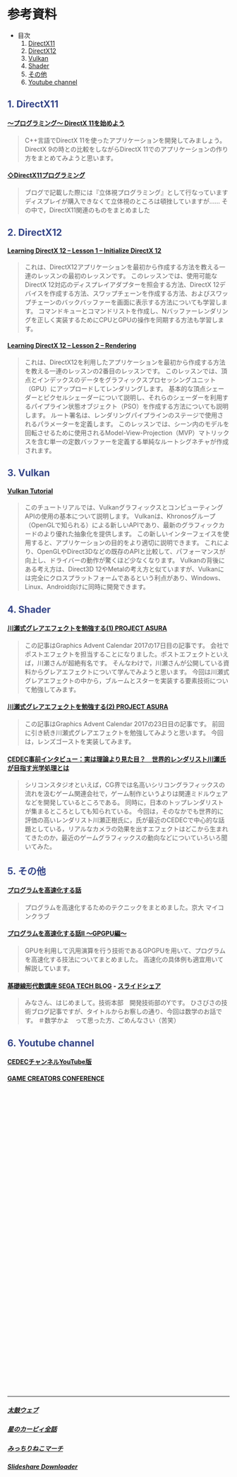 # 参考資料

* 目次
    1. [DirectX11](#1_)
    2. [DirectX12](#2_)
    3. [Vulkan](#3_)
    4. [Shader](#4_)
    5. [その他](#5_)
    6. [Youtube channel](#6_)

## <span style="color:#334488;">1. DirectX11</span><a name="1_"></a>

#### [～プログラミング～ DirectX 11を始めよう](https://araramistudio.jimdo.com/2017/06/06/%E3%83%97%E3%83%AD%E3%82%B0%E3%83%A9%E3%83%9F%E3%83%B3%E3%82%B0-directx-11%E3%82%92%E5%A7%8B%E3%82%81%E3%82%88%E3%81%86/)
>C++言語でDirectX 11を使ったアプリケーションを開発してみましょう。
DirectX 9の時との比較をしながらDirectX 11でのアプリケーションの作り方をまとめてみようと思います。

#### [◇DirectX11プログラミング](https://yun.cup.com/directx11.html)
>ブログで記載した際には『立体視プログラミング』として行なっています
ディスプレイが購入できなくて立体視のところは頓挫していますが……
その中で，DirectX11関連のものをまとめました

## <span style="color:#334488;">2. DirectX12</span><a name="2_"></a>

#### [Learning DirectX 12 – Lesson 1 – Initialize DirectX 12](https://www.3dgep.com/learning-directx-12-1/)
>これは、DirectX12アプリケーションを最初から作成する方法を教える一連のレッスンの最初のレッスンです。
このレッスンでは、使用可能なDirectX 12対応のディスプレイアダプターを照会する方法、DirectX 12デバイスを作成する方法、スワップチェーンを作成する方法、およびスワップチェーンのバックバッファーを画面に表示する方法についても学習します。
コマンドキューとコマンドリストを作成し、Nバッファーレンダリングを正しく実装するためにCPUとGPUの操作を同期する方法も学習します。

#### [Learning DirectX 12 – Lesson 2 – Rendering](https://www.3dgep.com/learning-directx-12-1/)
>これは、DirectX12を利用したアプリケーションを最初から作成する方法を教える一連のレッスンの2番目のレッスンです。
このレッスンでは、頂点とインデックスのデータをグラフィックスプロセッシングユニット（GPU）にアップロードしてレンダリングします。
基本的な頂点シェーダーとピクセルシェーダーについて説明し、それらのシェーダーを利用するパイプライン状態オブジェクト（PSO）を作成する方法についても説明します。
ルート署名は、レンダリングパイプラインのステージで使用されるパラメーターを定義します。
このレッスンでは、シーン内のモデルを回転させるために使用されるModel-View-Projection（MVP）マトリックスを含む単一の定数バッファーを定義する単純なルートシグネチャが作成されます。

## <span style="color:#334488;">3. Vulkan</span><a name="3_"></a>

#### [Vulkan Tutorial](https://vulkan-tutorial.com/Introduction)
>このチュートリアルでは、VulkanグラフィックスとコンピューティングAPIの使用の基本について説明します。
Vulkanは、Khronosグループ（OpenGLで知られる）による新しいAPIであり、最新のグラフィックカードのより優れた抽象化を提供します。
この新しいインターフェイスを使用すると、アプリケーションの目的をより適切に説明できます。
これにより、OpenGLやDirect3Dなどの既存のAPIと比較して、パフォーマンスが向上し、ドライバーの動作が驚くほど少なくなります。 
Vulkanの背後にある考え方は、Direct3D 12やMetalの考え方と似ていますが、Vulkanには完全にクロスプラットフォームであるという利点があり、Windows、Linux、Android向けに同時に開発できます。

## <span style="color:#334488;">4. Shader</span><a name="4_"></a>

#### [川瀬式グレアエフェクトを勉強する(1) PROJECT ASURA](http://project-asura.com/program/d3d11/d3d11_010.html)
>この記事はGraphics Advent Calendar 2017の17日目の記事です。
会社でポストエフェクトを担当することになりました。ポストエフェクトといえば，川瀬さんが超絶有名です。
そんなわけで，川瀬さんが公開している資料からグレアエフェクトについて学んでみようと思います。
今回は川瀬式グレアエフェクトの中から，ブルームとスターを実装する要素技術について勉強してみます。

#### [川瀬式グレアエフェクトを勉強する(2) PROJECT ASURA](http://project-asura.com/program/d3d11/d3d11_011.html)
>この記事はGraphics Advent Calendar 2017の23日目の記事です。
前回に引き続き川瀬式グレアエフェクトを勉強してみようと思います。
今回は，レンズゴーストを実装してみます。 

#### [CEDEC事前インタビュー：実は理論より見た目？　世界的レンダリスト川瀬氏が目指す光学処理とは](https://www.4gamer.net/games/105/G010549/20100830009/)
>シリコンスタジオといえば，CG界では名高いシリコングラフィックスの流れを汲むゲーム関連会社で，ゲーム制作というよりは関連ミドルウェアなどを開発しているところである。
同時に，日本のトップレンダリストが集まるところとしても知られている。
今回は，そのなかでも世界的に評価の高いレンダリスト川瀬正樹氏に，氏が最近のCEDECで中心的な話題としている，リアルなカメラの効果を出すエフェクトはどこから生まれてきたのか，最近のゲームグラフィックスの動向などについていろいろ聞いてみた。

## <span style="color:#334488;">5. その他</span><a name="5_"></a>

#### [プログラムを高速化する話](https://www.slideshare.net/KMC_JP/ss-45855264)
>プログラムを高速化するためのテクニックをまとめました。京大 マイコンクラブ

#### [プログラムを高速化する話Ⅱ 〜GPGPU編〜 ](https://www.slideshare.net/KMC_JP/gpgpu-91122680)
>GPUを利用して汎用演算を行う技術であるGPGPUを用いて、プログラムを高速化する技法についてまとめました。
高速化の具体例も適宜用いて解説しています。 

#### [基礎線形代数講座 SEGA TECH BLOG](https://techblog.sega.jp/entry/2021/06/15/100000) - [スライドシェア](https://www.slideshare.net/SEGADevTech/ss-249343092) 
>みなさん、はじめまして。技術本部　開発技術部のYです。
ひさびさの技術ブログ記事ですが、タイトルからお察しの通り、今回は数学のお話です。
＃数学かよ　って思った方、ごめんなさい（苦笑）

## <span style="color:#334488;">6. Youtube channel</span><a name="6_"></a>

#### [CEDECチャンネルYouTube版](https://www.youtube.com/channel/UCmHaPXvwn9_4pMNAV6ewgoA)

#### [GAME CREATORS CONFERENCE](https://www.youtube.com/channel/UC09h5BXuH8d-biTMzDcj0Rg/featured)















   



<br>
<br>
<br>
<br>
<br>
<br>
<br>
<br>
<br>
<br>
<br>
<br>
<br>
<br>
<br>
<br>
<br>
<br>
<br>
<br>
<br>
<br>
<br>
<br>
<br>
<br>
<br>
<br>
<br>
<br>
<br>
<br>
<br>
<br>
<br>
<br>
<br>
<br>
<br>
<br>

---

##### [太鼓ウェブ](https://taiko.bui.pm/)
##### [星のカービィ全話](https://www.youtube.com/playlist?list=PL3dEBp1M8Ury5o1tOjab06vymI4ZJnRop)
##### [みっちりねこマーチ](https://www.youtube.com/watch?v=lAIGb1lfpBw)
##### [Slideshare Downloader](https://slidesharedownloader.ngelmat.net/)